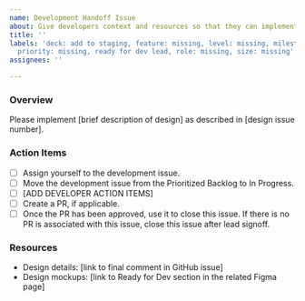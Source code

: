 ```yaml
---
name: Development Handoff Issue
about: Give developers context and resources so that they can implement a design
title: ''
labels: 'deck: add to staging, feature: missing, level: missing, milestone: missing,
  priority: missing, ready for dev lead, role: missing, size: missing'
assignees: ''

---
```


### Overview
Please implement [brief description of design] as described in [design issue number].


### Action Items
- [ ] Assign yourself to the development issue.
- [ ] Move the development issue from the Prioritized Backlog to In Progress.
- [ ] [ADD DEVELOPER ACTION ITEMS]
- [ ] Create a PR, if applicable.
- [ ] Once the PR has been approved, use it to close this issue. If there is no PR is associated with this issue, close this issue after lead signoff.

### Resources
- Design details: [link to final comment in GitHub issue]
- Design mockups: [link to Ready for Dev section in the related Figma page]
